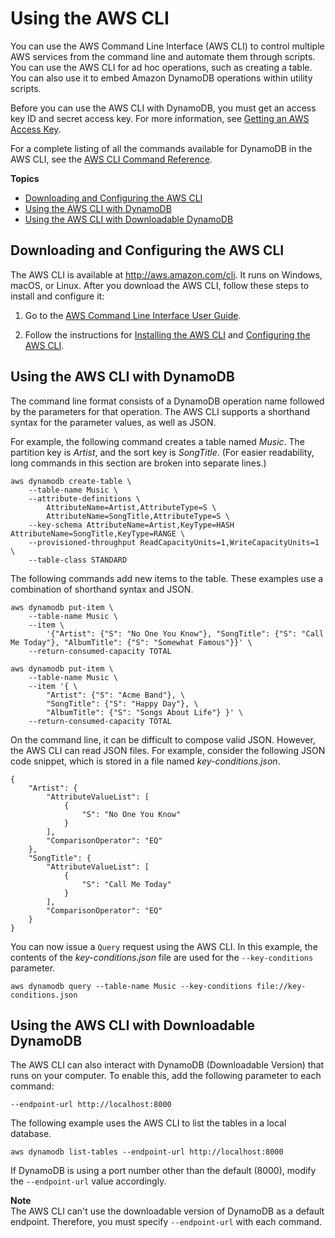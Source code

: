# Using the AWS CLI<a name="Tools.CLI"></a>

 You can use the AWS Command Line Interface \(AWS CLI\) to control multiple AWS services from the command line and automate them through scripts\. You can use the AWS CLI for ad hoc operations, such as creating a table\. You can also use it to embed Amazon DynamoDB operations within utility scripts\.

 Before you can use the AWS CLI with DynamoDB, you must get an access key ID and secret access key\. For more information, see [Getting an AWS Access Key](SettingUp.DynamoWebService.md#SettingUp.DynamoWebService.GetCredentials)\. 

For a complete listing of all the commands available for DynamoDB in the AWS CLI, see the [AWS CLI Command Reference](https://docs.aws.amazon.com/cli/latest/reference/dynamodb/index.html)\.

**Topics**
+ [Downloading and Configuring the AWS CLI](#Tools.CLI.DownloadingAndRunning)
+ [Using the AWS CLI with DynamoDB](#Tools.CLI.UsingWithDDB)
+ [Using the AWS CLI with Downloadable DynamoDB](#Tools.CLI.UsingWithDDBLocal)

## Downloading and Configuring the AWS CLI<a name="Tools.CLI.DownloadingAndRunning"></a>

The AWS CLI is available at [http://aws\.amazon\.com/cli](https://aws.amazon.com/cli)\. It runs on Windows, macOS, or Linux\. After you download the AWS CLI, follow these steps to install and configure it:

1. Go to the [AWS Command Line Interface User Guide](https://docs.aws.amazon.com/cli/latest/userguide/)\.

1. Follow the instructions for [Installing the AWS CLI](https://docs.aws.amazon.com/cli/latest/userguide/installing.html) and [Configuring the AWS CLI](https://docs.aws.amazon.com/cli/latest/userguide/cli-chap-getting-started.html)\.

## Using the AWS CLI with DynamoDB<a name="Tools.CLI.UsingWithDDB"></a>

The command line format consists of a DynamoDB operation name followed by the parameters for that operation\. The AWS CLI supports a shorthand syntax for the parameter values, as well as JSON\.

For example, the following command creates a table named *Music*\. The partition key is *Artist*, and the sort key is *SongTitle*\. \(For easier readability, long commands in this section are broken into separate lines\.\)

```
aws dynamodb create-table \
    --table-name Music \
    --attribute-definitions \
        AttributeName=Artist,AttributeType=S \
        AttributeName=SongTitle,AttributeType=S \
    --key-schema AttributeName=Artist,KeyType=HASH AttributeName=SongTitle,KeyType=RANGE \
    --provisioned-throughput ReadCapacityUnits=1,WriteCapacityUnits=1 \
    --table-class STANDARD
```

The following commands add new items to the table\. These examples use a combination of shorthand syntax and JSON\.

```
aws dynamodb put-item \
    --table-name Music \
    --item \
        '{"Artist": {"S": "No One You Know"}, "SongTitle": {"S": "Call Me Today"}, "AlbumTitle": {"S": "Somewhat Famous"}}' \
    --return-consumed-capacity TOTAL  

aws dynamodb put-item \
    --table-name Music \
    --item '{ \
        "Artist": {"S": "Acme Band"}, \
        "SongTitle": {"S": "Happy Day"}, \
        "AlbumTitle": {"S": "Songs About Life"} }' \
    --return-consumed-capacity TOTAL
```

On the command line, it can be difficult to compose valid JSON\. However, the AWS CLI can read JSON files\. For example, consider the following JSON code snippet, which is stored in a file named *key\-conditions\.json*\.

```
{
    "Artist": {
        "AttributeValueList": [
            {   
                "S": "No One You Know"
            }   
        ],  
        "ComparisonOperator": "EQ"
    },  
    "SongTitle": {
        "AttributeValueList": [
            {   
                "S": "Call Me Today"
            }   
        ],  
        "ComparisonOperator": "EQ"
    }
}
```

You can now issue a `Query` request using the AWS CLI\. In this example, the contents of the *key\-conditions\.json* file are used for the `--key-conditions` parameter\.

```
aws dynamodb query --table-name Music --key-conditions file://key-conditions.json
```

## Using the AWS CLI with Downloadable DynamoDB<a name="Tools.CLI.UsingWithDDBLocal"></a>

The AWS CLI can also interact with DynamoDB \(Downloadable Version\) that runs on your computer\. To enable this, add the following parameter to each command:

`--endpoint-url http://localhost:8000`

The following example uses the AWS CLI to list the tables in a local database\.

```
aws dynamodb list-tables --endpoint-url http://localhost:8000
```

If DynamoDB is using a port number other than the default \(8000\), modify the `--endpoint-url` value accordingly\.

**Note**  
The AWS CLI can't use the downloadable version of DynamoDB as a default endpoint\. Therefore, you must specify `--endpoint-url` with each command\. 